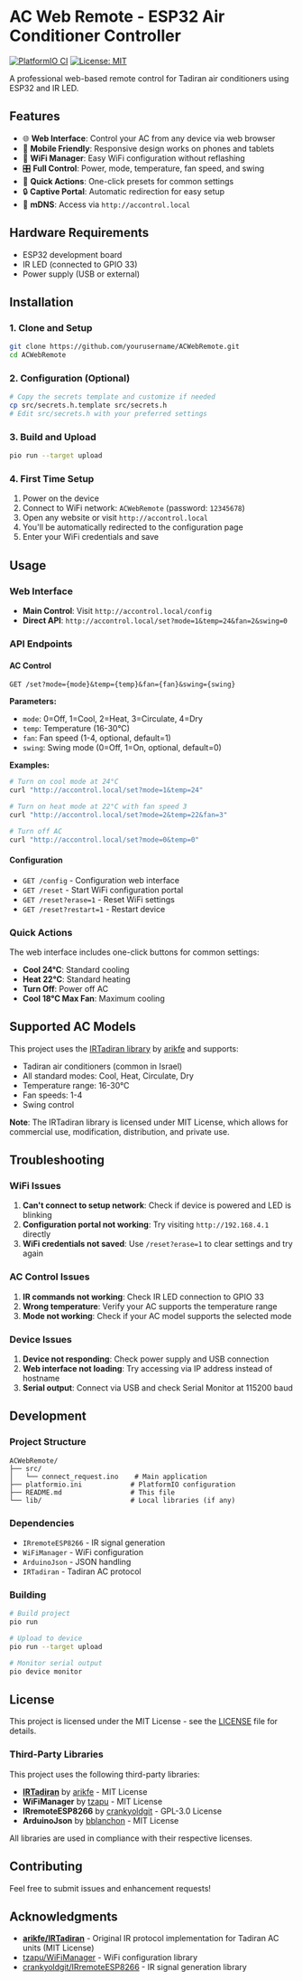 # AC Web Remote - ESP32 Air Conditioner Controller

[![PlatformIO CI](https://github.com/yourusername/ACWebRemote/workflows/PlatformIO%20CI/badge.svg)](https://github.com/yourusername/ACWebRemote/actions)
[![License: MIT](https://img.shields.io/badge/License-MIT-yellow.svg)](https://opensource.org/licenses/MIT)

A professional web-based remote control for Tadiran air conditioners using ESP32 and IR LED.

## Features

- 🌐 **Web Interface**: Control your AC from any device via web browser
- 📱 **Mobile Friendly**: Responsive design works on phones and tablets
- 🔧 **WiFi Manager**: Easy WiFi configuration without reflashing
- 🎛️ **Full Control**: Power, mode, temperature, fan speed, and swing
- 🚀 **Quick Actions**: One-click presets for common settings
- 🔒 **Captive Portal**: Automatic redirection for easy setup
- 📡 **mDNS**: Access via `http://accontrol.local`

## Hardware Requirements

- ESP32 development board
- IR LED (connected to GPIO 33)
- Power supply (USB or external)

## Installation

### 1. Clone and Setup
```bash
git clone https://github.com/yourusername/ACWebRemote.git
cd ACWebRemote
```

### 2. Configuration (Optional)
```bash
# Copy the secrets template and customize if needed
cp src/secrets.h.template src/secrets.h
# Edit src/secrets.h with your preferred settings
```

### 3. Build and Upload
```bash
pio run --target upload
```

### 4. First Time Setup
1. Power on the device
2. Connect to WiFi network: `ACWebRemote` (password: `12345678`)
3. Open any website or visit `http://accontrol.local`
4. You'll be automatically redirected to the configuration page
5. Enter your WiFi credentials and save

## Usage

### Web Interface
- **Main Control**: Visit `http://accontrol.local/config`
- **Direct API**: `http://accontrol.local/set?mode=1&temp=24&fan=2&swing=0`

### API Endpoints

#### AC Control
```
GET /set?mode={mode}&temp={temp}&fan={fan}&swing={swing}
```

**Parameters:**
- `mode`: 0=Off, 1=Cool, 2=Heat, 3=Circulate, 4=Dry
- `temp`: Temperature (16-30°C)
- `fan`: Fan speed (1-4, optional, default=1)
- `swing`: Swing mode (0=Off, 1=On, optional, default=0)

**Examples:**
```bash
# Turn on cool mode at 24°C
curl "http://accontrol.local/set?mode=1&temp=24"

# Turn on heat mode at 22°C with fan speed 3
curl "http://accontrol.local/set?mode=2&temp=22&fan=3"

# Turn off AC
curl "http://accontrol.local/set?mode=0&temp=0"
```

#### Configuration
- `GET /config` - Configuration web interface
- `GET /reset` - Start WiFi configuration portal
- `GET /reset?erase=1` - Reset WiFi settings
- `GET /reset?restart=1` - Restart device

### Quick Actions
The web interface includes one-click buttons for common settings:
- **Cool 24°C**: Standard cooling
- **Heat 22°C**: Standard heating
- **Turn Off**: Power off AC
- **Cool 18°C Max Fan**: Maximum cooling

## Supported AC Models

This project uses the [IRTadiran library](https://github.com/arikfe/IRTadiran) by [arikfe](https://github.com/arikfe) and supports:
- Tadiran air conditioners (common in Israel)
- All standard modes: Cool, Heat, Circulate, Dry
- Temperature range: 16-30°C
- Fan speeds: 1-4
- Swing control

**Note**: The IRTadiran library is licensed under MIT License, which allows for commercial use, modification, distribution, and private use.

## Troubleshooting

### WiFi Issues
1. **Can't connect to setup network**: Check if device is powered and LED is blinking
2. **Configuration portal not working**: Try visiting `http://192.168.4.1` directly
3. **WiFi credentials not saved**: Use `/reset?erase=1` to clear settings and try again

### AC Control Issues
1. **IR commands not working**: Check IR LED connection to GPIO 33
2. **Wrong temperature**: Verify your AC supports the temperature range
3. **Mode not working**: Check if your AC model supports the selected mode

### Device Issues
1. **Device not responding**: Check power supply and USB connection
2. **Web interface not loading**: Try accessing via IP address instead of hostname
3. **Serial output**: Connect via USB and check Serial Monitor at 115200 baud

## Development

### Project Structure
```
ACWebRemote/
├── src/
│   └── connect_request.ino    # Main application
├── platformio.ini            # PlatformIO configuration
├── README.md                 # This file
└── lib/                      # Local libraries (if any)
```

### Dependencies
- `IRremoteESP8266` - IR signal generation
- `WiFiManager` - WiFi configuration
- `ArduinoJson` - JSON handling
- `IRTadiran` - Tadiran AC protocol

### Building
```bash
# Build project
pio run

# Upload to device
pio run --target upload

# Monitor serial output
pio device monitor
```

## License

This project is licensed under the MIT License - see the [LICENSE](LICENSE) file for details.

### Third-Party Libraries

This project uses the following third-party libraries:

- **[IRTadiran](https://github.com/arikfe/IRTadiran)** by [arikfe](https://github.com/arikfe) - MIT License
- **WiFiManager** by [tzapu](https://github.com/tzapu) - MIT License  
- **IRremoteESP8266** by [crankyoldgit](https://github.com/crankyoldgit) - GPL-3.0 License
- **ArduinoJson** by [bblanchon](https://github.com/bblanchon) - MIT License

All libraries are used in compliance with their respective licenses.

## Contributing

Feel free to submit issues and enhancement requests!

## Acknowledgments

- **[arikfe/IRTadiran](https://github.com/arikfe/IRTadiran)** - Original IR protocol implementation for Tadiran AC units (MIT License)
- [tzapu/WiFiManager](https://github.com/tzapu/WiFiManager) - WiFi configuration library
- [crankyoldgit/IRremoteESP8266](https://github.com/crankyoldgit/IRremoteESP8266) - IR signal generation library

